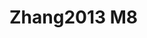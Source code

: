 <a name="material" />

# Zhang2013 M8
<script type="application/ld+json">
  {
    "@context": "https://schema.org/",
    "@type": "ChemicalSubstance",
    "http://purl.org/dc/terms/conformsTo":
      {
        "@type": "CreativeWork",
        "@id": "https://bioschemas.org/profiles/ChemicalSubstance/0.4-RELEASE/"
      },
    "@id": "https://egonw.github.io/nanowiki/nanowiki313.html#material",
    "name": "Zhang2013 M8",
    "sameAs": "http://127.0.0.1/mediawiki/index.php/Special:URIResolver/Zhang2013_M8"
  }
</script>

